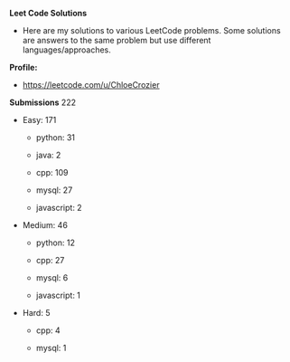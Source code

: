 **Leet Code Solutions**

- Here are my solutions to various LeetCode problems. Some solutions are answers to the same problem but use different languages/approaches.

**Profile:**

- https://leetcode.com/u/ChloeCrozier


**Submissions** 222
- Easy: 171

  -  python: 31

  -  java: 2

  -  cpp: 109

  -  mysql: 27

  -  javascript: 2


- Medium: 46

  -  python: 12

  -  cpp: 27

  -  mysql: 6

  -  javascript: 1


- Hard: 5

  -  cpp: 4

  -  mysql: 1